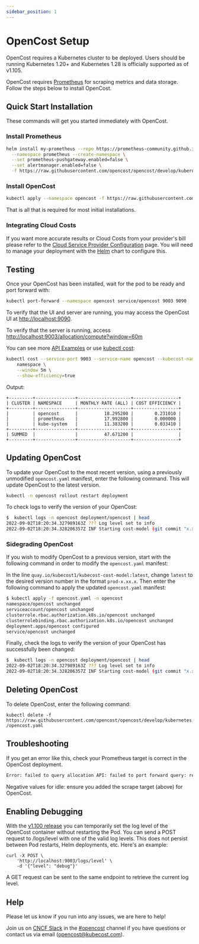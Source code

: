 ```yaml
---
sidebar_position: 1
---
```

# OpenCost Setup

OpenCost requires a Kubernetes cluster to be deployed. Users should be running Kubernetes 1.20+ and Kubernetes 1.28 is officially supported as of v1.105.

OpenCost requires [Prometheus](prometheus) for scraping metrics and data storage. Follow the steps below to install OpenCost.

## Quick Start Installation

These commands will get you started immediately with OpenCost.

### Install Prometheus

```sh
helm install my-prometheus --repo https://prometheus-community.github.io/helm-charts prometheus \
  --namespace prometheus --create-namespace \
  --set prometheus-pushgateway.enabled=false \
  --set alertmanager.enabled=false \
  -f https://raw.githubusercontent.com/opencost/opencost/develop/kubernetes/prometheus/extraScrapeConfigs.yaml
```

### Install OpenCost

```sh
kubectl apply --namespace opencost -f https://raw.githubusercontent.com/opencost/opencost/develop/kubernetes/opencost.yaml
```

That is all that is required for most initial installations.

### Integrating Cloud Costs

If you want more accurate results or Cloud Costs from your provider's bill please refer to the [Cloud Service Provider Configuration](../configuration/) page. You will need to manage your deployment with the [Helm](helm) chart to configure this.

## Testing

Once your OpenCost has been installed, wait for the pod to be ready and port forward with:

```sh
kubectl port-forward --namespace opencost service/opencost 9003 9090
```

To verify that the UI and server are running, you may access the OpenCost UI at [http://localhost:9090](http://localhost:9090).

To verify that the server is running, access [http://localhost:9003/allocation/compute?window=60m](http://localhost:9003/allocation/compute?window=60m)

You can see more [API Examples](../integrations/api) or use [kubectl cost](../integrations/kubectl-cost):

```sh
kubectl cost --service-port 9003 --service-name opencost --kubecost-namespace opencost --allocation-path /allocation/compute  \
    namespace \
    --window 5m \
    --show-efficiency=true
```

Output:

```
+---------+---------------+--------------------+-----------------+
| CLUSTER | NAMESPACE     | MONTHLY RATE (ALL) | COST EFFICIENCY |
+---------+---------------+--------------------+-----------------+
|         | opencost      |          18.295200 |        0.231010 |
|         | prometheus    |          17.992800 |        0.000000 |
|         | kube-system   |          11.383200 |        0.033410 |
+---------+---------------+--------------------+-----------------+
| SUMMED  |               |          47.671200 |                 |
+---------+---------------+--------------------+-----------------+
```

## Updating OpenCost
To update your OpenCost to the most recent version, using a previously unmodified `opencost.yaml` manifest, enter the following command. This will update OpenCost to the latest version.

```sh
kubectl -n opencost rollout restart deployment
```

To check logs to verify the version of your OpenCost:

```sh
$  kubectl logs -n opencost deployment/opencost | head
2022-09-02T18:20:34.327989163Z ??? Log level set to info
2022-09-02T18:20:34.328206357Z INF Starting cost-model (git commit "x.xx.x")
```

### Sidegrading OpenCost
If you wish to modify OpenCost to a previous version, start with the following command in order to modify the `opencost.yaml` manifest:

In the line `quay.io/kubecost1/kubecost-cost-model:latest`, change `latest` to the desired version number in the format `prod-x.xx.x`. Then enter the following command to apply the updated `opencost.yaml` manifest:

```sh
$ kubectl apply -f opencost.yaml -n opencost
namespace/opencost unchanged
serviceaccount/opencost unchanged
clusterrole.rbac.authorization.k8s.io/opencost unchanged
clusterrolebinding.rbac.authorization.k8s.io/opencost unchanged
deployment.apps/opencost configured
service/opencost unchanged
```

Finally, check the logs to verify the version of your OpenCost has successfully been changed:

```sh
$  kubectl logs -n opencost deployment/opencost | head
2022-09-02T18:20:34.327989163Z ??? Log level set to info
2022-09-02T18:20:34.328206357Z INF Starting cost-model (git commit "x.xx.x")
```

## Deleting OpenCost
To delete OpenCost, enter the following command:

`kubectl delete -f https://raw.githubusercontent.com/opencost/opencost/develop/kubernetes/opencost.yaml`

## Troubleshooting

If you get an error like this, check your Prometheus target is correct in the OpenCost deployment.

```bash
Error: failed to query allocation API: failed to port forward query: received non-200 status code 500 and data: {"code":500,"status":"","data":null,"message":"Error: error computing allocation for ...
```

Negative values for idle: ensure you added the scrape target (above) for OpenCost.

## Enabling Debugging

With the [v1.100 release](https://github.com/opencost/opencost/releases/tag/v1.100.0) you can temporarily set the log level of the OpenCost container without restarting the Pod. You can send a POST request to /logs/level with one of the valid log levels. This does not persist between Pod restarts, Helm deployments, etc. Here's an example:
```
curl -X POST \
    'http://localhost:9003/logs/level' \
    -d '{"level": "debug"}'
```
A GET request can be sent to the same endpoint to retrieve the current log level.

## Help

Please let us know if you run into any issues, we are here to help!

Join us on [CNCF Slack](https://slack.cncf.io/) in the [#opencost](https://cloud-native.slack.com/archives/C03D56FPD4G) channel if you have questions or contact us via email (<opencost@kubecost.com>).
